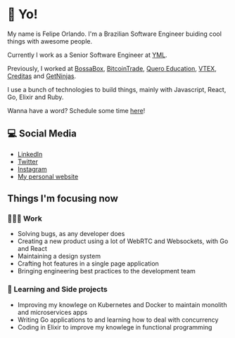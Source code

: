 # :wave: Yo!

My name is Felipe Orlando. I'm a Brazilian Software Engineer buiding cool things with awesome people.

Currently I work as a Senior Software Engineer at [YML](https://yml.co/).

Previously, I worked at [BossaBox](https://bossabox.com), [BitcoinTrade](https://www.bitcointrade.com.br/), [Quero Education](https://quero.education), [VTEX](https://vtex.com/), [Creditas](https://www.creditas.com/) and [GetNinjas](https://www.getninjas.com.br/).

I use a bunch of technologies to build things, mainly with Javascript, React, Go, Elixir and Ruby.

Wanna have a word? Schedule some time [here](https://calendly.com/felipeorlando)!

## 💻 Social Media

 - [LinkedIn](https://linkedin.com/in/felipeorlando)
 - [Twitter](https://twitter.com/felipe__orlando)
 - [Instagram](https://instagram.com/fobsouza/)
 - [My personal website](https://felipeorlando.com/)

## Things I'm focusing now

### 👨🏽‍💻 Work

 - Solving bugs, as any developer does
 - Creating a new product using a lot of WebRTC and Websockets, with Go and React
 - Maintaining a design system
 - Crafting hot features in a single page application
 - Bringing engineering best practices to the development team

### 📖  Learning and Side projects

 - Improving my knowlege on Kubernetes and Docker to maintain monolith and microservices apps
 - Writing Go applications to and learning how to deal with concurrency
 - Coding in Elixir to improve my knowlege in functional programming 
